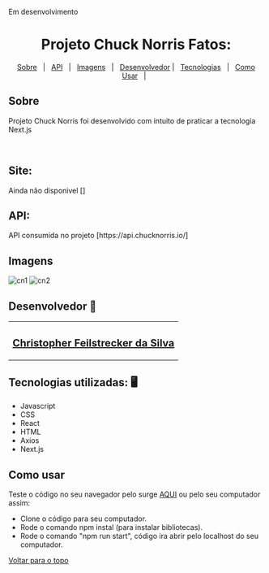 Em desenvolvimento

<h1 align="center" id="top">Projeto Chuck Norris Fatos: </h1>

<p align="center">
  <a href="#sobre">Sobre</a> &#xa0; | &#xa0; 
  <a href="#surge">API</a> &#xa0; | &#xa0;
  <a href="#imagens">Imagens</a> &#xa0; | &#xa0;
  <a href="#desenvolvedor">Desenvolvedor</a> | &#xa0;
<a href="#tecnologias">Tecnologias</a> &#xa0; | &#xa0;
<a href="#comousar">Como Usar</a> &#xa0; | &#xa0;

</p>
<h2 id="sobre"> Sobre </h2>

Projeto Chuck Norris foi desenvolvido com intuito de praticar a tecnologia Next.js

<br />


<h2 id=""> Site: </h2>
Ainda não disponivel
[]
<br />


<h2 id="surge"> API: </h2>
API consumida no projeto
[https://api.chucknorris.io/]

<br />

<h2 id="imagens"> Imagens </h2>

![cn1](https://user-images.githubusercontent.com/87909626/192072367-1f81b133-ec07-43f4-bd8a-75ce5aaa4036.jpg)
![cn2](https://user-images.githubusercontent.com/87909626/192072370-73da5963-bfe4-4b6a-823d-3cdd879c90d2.jpg)



<h2 id="desenvolvedor"> Desenvolvedor 🤖 </h2>

<table>
  <tr>
  <td align="center"><a href="https://github.com/ChristpherFeilstrecker">
   <sub><h2> Christopher Feilstrecker da Silva</h2> </sub> 
       
</table>


<h2 id="tecnologias"> Tecnologias utilizadas: 🖥️ </h2>

- Javascript
- CSS
- React
- HTML
- Axios
- Next.js

<h2 id="comousar"> Como usar </h2>

Teste o código no seu navegador pelo surge <a href="#surge">AQUI</a> ou pelo seu computador assim:
- Clone o código para seu computador.
- Rode o comando npm instal (para instalar bibliotecas).
- Rode o comando "npm run start", código ira abrir pelo localhost do seu computador.


<a href="#top">Voltar para o topo</a>